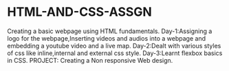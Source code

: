
# HTML-AND-CSS-ASSGN
Creating a basic webpage using HTML fundamentals.
Day-1:Assigning a logo for the webpage,Inserting videos and audios into a webpage and embedding a youtube video and a live map.
Day-2:Dealt with various styles of css like inline,internal and external css style.
Day-3:Learnt flexbox basics in CSS.
PROJECT: Creating a Non responsive Web design.
